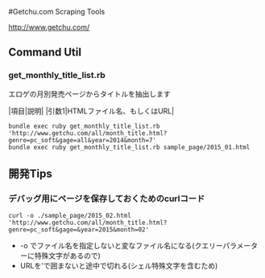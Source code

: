 #Getchu.com Scraping Tools

http://www.getchu.com/

## Command Util

### get_monthly_title_list.rb

エロゲの月別発売ページからタイトルを抽出します

|項目|説明|
|引数1|HTMLファイル名、もしくはURL|

    bundle exec ruby get_monthly_title_list.rb 'http://www.getchu.com/all/month_title.html?genre=pc_soft&gage=all&year=2014&month=7'
    bundle exec ruby get_monthly_title_list.rb sample_page/2015_01.html
    
## 開発Tips

### デバッグ用にページを保存しておくためのcurlコード
    curl -o ./sample_page/2015_02.html 'http://www.getchu.com/all/month_title.html?genre=pc_soft&gage=&year=2015&month=02'

* -o でファイル名を指定しないと変なファイル名になる(クエリーパラメーターに特殊文字があるので)
* URLを'で囲まないと途中で切れる(シェル特殊文字を含むため)
